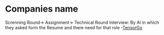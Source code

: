 # Companies name

Screnning Round-> Assignment-> Technical Round 
Interview:
By AI in which they asked form the Resume and there need for that role
-[TensorGo](https://tensorgo.com/)
